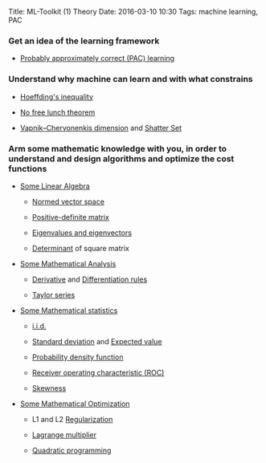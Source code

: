 Title: ML-Toolkit (1) Theory
Date: 2016-03-10 10:30
Tags: machine learning, PAC


### Get an idea of the learning framework

* [Probably approximately correct (PAC) learning](https://en.wikipedia.org/wiki/Probably_approximately_correct_learning)

### Understand why machine can learn and with what constrains

* [Hoeffding's inequality](https://en.wikipedia.org/wiki/Hoeffding%27s_inequality)

* [No free lunch theorem](https://en.wikipedia.org/wiki/No_free_lunch_theorem)

* [Vapnik–Chervonenkis dimension](https://en.wikipedia.org/wiki/VC_dimension) and [Shatter Set](https://en.wikipedia.org/wiki/Shattered_set)

### Arm some mathematic knowledge with you, in order to understand and design algorithms and optimize the cost functions

* [Some Linear Algebra](http://www.cs.cmu.edu/~zkolter/course/linalg/linalg_notes.pdf)

    * [Normed vector space](https://en.wikipedia.org/wiki/Normed_vector_space)

    * [Positive-definite matrix](https://en.wikipedia.org/wiki/Positive-definite_matrix)

    * [Eigenvalues and eigenvectors](https://en.wikipedia.org/wiki/Eigenvalues_and_eigenvectors)

    * [Determinant](https://en.wikipedia.org/wiki/Determinant) of square matrix

* [Some Mathematical Analysis](https://en.wikipedia.org/wiki/Mathematical_analysis)

    * [Derivative](https://en.wikipedia.org/wiki/Derivative) and [Differentiation rules](https://en.wikipedia.org/wiki/Differentiation_rules)

    * [Taylor series](https://en.wikipedia.org/wiki/Taylor_series)

* [Some Mathematical statistics](https://en.wikipedia.org/wiki/Mathematical_statistics)

    * [i.i.d.](https://en.wikipedia.org/wiki/Independent_and_identically_distributed_random_variables)

    * [Standard deviation](https://en.wikipedia.org/wiki/Standard_deviation) and [Expected value](https://en.wikipedia.org/wiki/Expected_value)

    * [Probability density function](https://en.wikipedia.org/wiki/Probability_density_function)

    * [Receiver operating characteristic (ROC)](https://en.wikipedia.org/wiki/Receiver_operating_characteristic)

    * [Skewness](https://en.wikipedia.org/wiki/Skewness)


* [Some Mathematical Optimization](https://en.wikipedia.org/wiki/Mathematical_optimization)

    * L1 and L2 [Regularization](https://en.wikipedia.org/wiki/Regularization_(mathematics))

    * [Lagrange multiplier](https://en.wikipedia.org/wiki/Lagrange_multiplier)

    * [Quadratic programming](https://en.wikipedia.org/wiki/Quadratic_programming)
